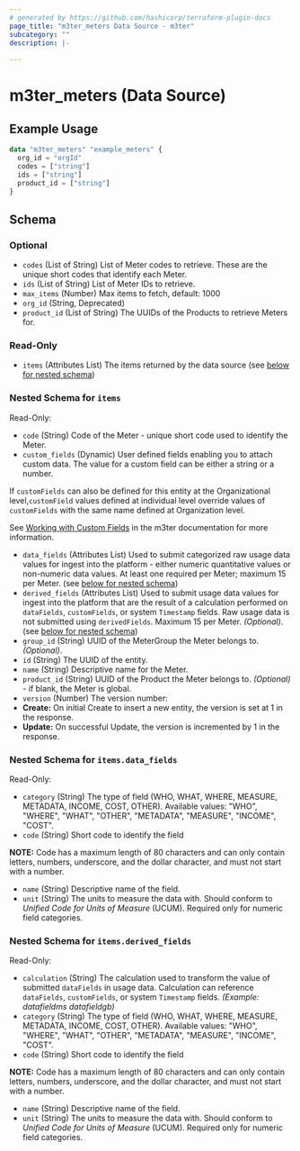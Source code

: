 ```yaml
---
# generated by https://github.com/hashicorp/terraform-plugin-docs
page_title: "m3ter_meters Data Source - m3ter"
subcategory: ""
description: |-
  
---
```


# m3ter_meters (Data Source)



## Example Usage

```terraform
data "m3ter_meters" "example_meters" {
  org_id = "orgId"
  codes = ["string"]
  ids = ["string"]
  product_id = ["string"]
}
```

<!-- schema generated by tfplugindocs -->
## Schema

### Optional

- `codes` (List of String) List of Meter codes to retrieve. These are the unique short codes that identify each Meter.
- `ids` (List of String) List of Meter IDs to retrieve.
- `max_items` (Number) Max items to fetch, default: 1000
- `org_id` (String, Deprecated)
- `product_id` (List of String) The UUIDs of the Products to retrieve Meters for.

### Read-Only

- `items` (Attributes List) The items returned by the data source (see [below for nested schema](#nestedatt--items))

<a id="nestedatt--items"></a>
### Nested Schema for `items`

Read-Only:

- `code` (String) Code of the Meter - unique short code used to identify the Meter.
- `custom_fields` (Dynamic) User defined fields enabling you to attach custom data. The value for a custom field can be either a string or a number.

If `customFields` can also be defined for this entity at the Organizational level,`customField` values defined at individual level override values of `customFields` with the same name defined at Organization level.

See [Working with Custom Fields](https://www.m3ter.com/docs/guides/creating-and-managing-products/working-with-custom-fields) in the m3ter documentation for more information.
- `data_fields` (Attributes List) Used to submit categorized raw usage data values for ingest into the platform - either numeric quantitative values or non-numeric data values. At least one required per Meter; maximum 15 per Meter. (see [below for nested schema](#nestedatt--items--data_fields))
- `derived_fields` (Attributes List) Used to submit usage data values for ingest into the platform that are the result of a calculation performed on `dataFields`, `customFields`, or system `Timestamp` fields. Raw usage data is not submitted using `derivedFields`. Maximum 15 per Meter. *(Optional)*. (see [below for nested schema](#nestedatt--items--derived_fields))
- `group_id` (String) UUID of the MeterGroup the Meter belongs to. *(Optional)*.
- `id` (String) The UUID of the entity.
- `name` (String) Descriptive name for the Meter.
- `product_id` (String) UUID of the Product the Meter belongs to. *(Optional)* - if blank, the Meter is global.
- `version` (Number) The version number:
- **Create:** On initial Create to insert a new entity, the version is set at 1 in the response.
- **Update:** On successful Update, the version is incremented by 1 in the response.

<a id="nestedatt--items--data_fields"></a>
### Nested Schema for `items.data_fields`

Read-Only:

- `category` (String) The type of field (WHO, WHAT, WHERE, MEASURE, METADATA, INCOME, COST, OTHER).
Available values: "WHO", "WHERE", "WHAT", "OTHER", "METADATA", "MEASURE", "INCOME", "COST".
- `code` (String) Short code to identify the field

**NOTE:** Code has a maximum length of 80 characters and can only contain letters, numbers, underscore, and the dollar character, and must not start with a number.
- `name` (String) Descriptive name of the field.
- `unit` (String) The units to measure the data with. Should conform to *Unified Code for Units of Measure* (UCUM). Required only for numeric field categories.


<a id="nestedatt--items--derived_fields"></a>
### Nested Schema for `items.derived_fields`

Read-Only:

- `calculation` (String) The calculation used to transform the value of submitted `dataFields` in usage data. Calculation can reference `dataFields`, `customFields`, or system `Timestamp` fields. 
*(Example: datafieldms  datafieldgb)*
- `category` (String) The type of field (WHO, WHAT, WHERE, MEASURE, METADATA, INCOME, COST, OTHER).
Available values: "WHO", "WHERE", "WHAT", "OTHER", "METADATA", "MEASURE", "INCOME", "COST".
- `code` (String) Short code to identify the field

**NOTE:** Code has a maximum length of 80 characters and can only contain letters, numbers, underscore, and the dollar character, and must not start with a number.
- `name` (String) Descriptive name of the field.
- `unit` (String) The units to measure the data with. Should conform to *Unified Code for Units of Measure* (UCUM). Required only for numeric field categories.
